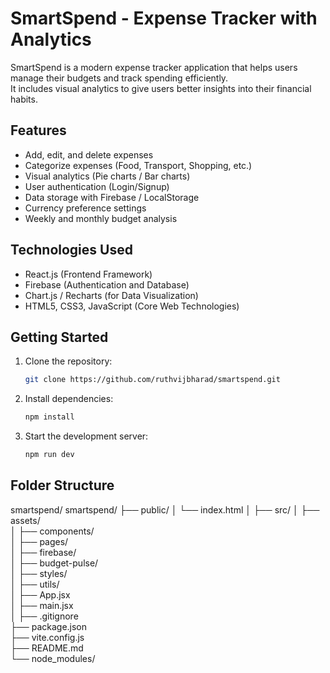 # SmartSpend - Expense Tracker with Analytics

SmartSpend is a modern expense tracker application that helps users manage their budgets and track spending efficiently.  
It includes visual analytics to give users better insights into their financial habits.

## Features
- Add, edit, and delete expenses
- Categorize expenses (Food, Transport, Shopping, etc.)
- Visual analytics (Pie charts / Bar charts)
- User authentication (Login/Signup)
- Data storage with Firebase / LocalStorage
- Currency preference settings
- Weekly and monthly budget analysis

## Technologies Used
- React.js (Frontend Framework)
- Firebase (Authentication and Database)
- Chart.js / Recharts (for Data Visualization)
- HTML5, CSS3, JavaScript (Core Web Technologies)

## Getting Started
1. Clone the repository:
    ```bash
    git clone https://github.com/ruthvijbharad/smartspend.git
    ```
2. Install dependencies:
    ```bash
    npm install
    ```
3. Start the development server:
    ```bash
    npm run dev
    ```

## Folder Structure
smartspend/ 
smartspend/
├── public/
│   └── index.html
│
├── src/
│   ├── assets/                
│   ├── components/             
│   ├── pages/                  
│   ├── firebase/              
│   ├── budget-pulse/           
│   ├── styles/                
│   ├── utils/                 
│   ├── App.jsx                
│   ├── main.jsx               
│
├── .gitignore                 
├── package.json               
├── vite.config.js              
├── README.md                   
└── node_modules/               
